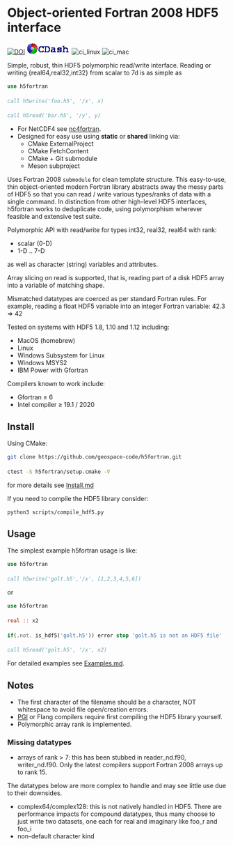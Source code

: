 # Object-oriented Fortran 2008 HDF5 interface

[![DOI](https://zenodo.org/badge/128736984.svg)](https://zenodo.org/badge/latestdoi/128736984)
[![CDash](./archive/cdash.png)](https://my.cdash.org/index.php?project=h5fortran)
![ci_linux](https://github.com/geospace-code/h5fortran/workflows/ci_linux/badge.svg)
![ci_mac](https://github.com/geospace-code/h5fortran/workflows/ci_mac/badge.svg)

Simple, robust, thin HDF5 polymorphic read/write interface.
Reading or writing {real64,real32,int32} from scalar to 7d is as simple as

```fortran
use h5fortran

call h5write('foo.h5', '/x', x)

call h5read('bar.h5', '/y', y)
```

* For NetCDF4 see [nc4fortran](https://github.com/geospace-code/nc4fortran/).
* Designed for easy use using **static** or **shared** linking via:
  * CMake ExternalProject
  * CMake FetchContent
  * CMake + Git submodule
  * Meson subproject

Uses Fortran 2008 `submodule` for clean template structure.
This easy-to-use, thin object-oriented modern Fortran library abstracts away the messy parts of HDF5 so that you can read / write various types/ranks of data with a single command.
In distinction from other high-level HDF5 interfaces, h5fortran works to deduplicate code, using polymorphism wherever feasible and extensive test suite.

Polymorphic API with read/write for types int32, real32, real64 with rank:

* scalar (0-D)
* 1-D .. 7-D

as well as character (string) variables and attributes.

Array slicing on read is supported, that is, reading part of a disk HDF5 array into a variable of matching shape.

Mismatched datatypes are coerced as per standard Fortran rules.
For example, reading a float HDF5 variable into an integer Fortran variable:  42.3 => 42

Tested on systems with HDF5 1.8, 1.10 and 1.12 including:

* MacOS (homebrew)
* Linux
* Windows Subsystem for Linux
* Windows MSYS2
* IBM Power with Gfortran

Compilers known to work include:

* Gfortran &ge; 6
* Intel compiler &ge; 19.1 / 2020

## Install

Using CMake:

```sh
git clone https://github.com/geospace-code/h5fortran.git

ctest -S h5fortran/setup.cmake -V
```

for more details see [Install.md](./Install.md)

If you need to compile the HDF5 library consider:

```sh
python3 scripts/compile_hdf5.py
```

## Usage

The simplest example h5fortran usage is like:


```fortran
use h5fortran

call h5write('golt.h5','/x', [1,2,3,4,5,6])
```

or

```fortran
use h5fortran

real :: x2

if(.not. is_hdf5('golt.h5')) error stop 'golt.h5 is not an HDF5 file'

call h5read('golt.h5', '/x', x2)
```

For detailed examples see [Examples.md](./Examples.md).

## Notes

* The first character of the filename should be a character, NOT whitespace to avoid file open/creation errors.
* [PGI](https://www.fluidnumerics.com/resources/building-hdf5-with-pgi) or Flang compilers require first compiling the HDF5 library yourself.
* Polymorphic array rank is implemented.

### Missing datatypes

* arrays of rank > 7: this has been stubbed in reader_nd.f90, writer_nd.f90. Only the latest compilers support Fortran 2008 arrays up to rank 15.

The datatypes below are more complex to handle and may see little use due to their downsides.

* complex64/complex128: this is not natively handled in HDF5. There are performance impacts for compound datatypes, thus many choose to just write two datasets, one each for real and imaginary like foo_r and foo_i
* non-default character kind
